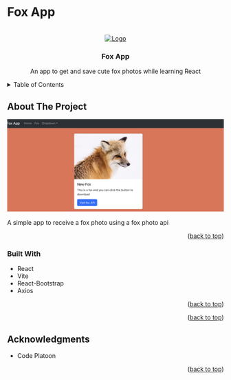 # Fox App



<a name="readme-top"></a>
<!-- PROJECT LOGO -->
<br />
<div align="center">
  <a href="https://github.com/kendrajmoore/foxapp/blob/main/README.md">
    <img src="https://raw.githubusercontent.com/kendrajmoore/foxapp/main/public/favicon.ico" alt="Logo" width="200" height="200">
  </a>

  <h3 align="center">Fox App </h3>

  <p align="center">
    An app to get and save cute fox photos while learning React
  </p>
</div>



<!-- TABLE OF CONTENTS -->
<details>
  <summary>Table of Contents</summary>
  <ol>
    <li>
      <a href="#about-the-project">About The Project</a>
      <ul>
        <li><a href="#built-with">Built With</a></li>
      </ul>
    </li>
    <li><a href="#license">License</a></li>
    <li><a href="#acknowledgments">Acknowledgments</a></li>
  </ol>
</details>


<!-- ABOUT THE PROJECT -->
## About The Project


[![Product Name Screen Shot][product-screenshot]](https://raw.githubusercontent.com/kendrajmoore/foxapp/main/public/fox.png)

A simple app to receive a fox photo using a fox photo api


<p align="right">(<a href="#readme-top">back to top</a>)</p>



### Built With

* React
* Vite
* React-Bootstrap
* Axios

<p align="right">(<a href="#readme-top">back to top</a>)</p>


<p align="right">(<a href="#readme-top">back to top</a>)</p>


<!-- ACKNOWLEDGMENTS -->
## Acknowledgments

* Code Platoon

<p align="right">(<a href="#readme-top">back to top</a>)</p>


<!-- MARKDOWN LINKS & IMAGES -->
[product-screenshot]: https://raw.githubusercontent.com/kendrajmoore/foxapp/main/public/fox.png
